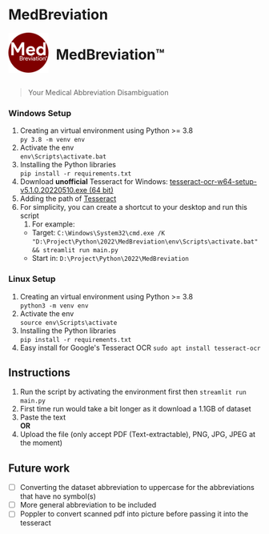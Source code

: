 # MedBreviation

<div style="display: flex; flex-direction:row">
   <img src="logo.png" width=80/>
   <h1 style="margin-top:auto; padding-left:15px">MedBreviation™</h1>
</div>
</br>

> Your Medical Abbreviation Disambiguation

### Windows Setup
1. Creating an virtual environment using Python >= 3.8  
   ```py 3.8 -m venv env```
2. Activate the env  
   ```env\Scripts\activate.bat```
3. Installing the Python libraries  
   ```pip install -r requirements.txt```
4. Download **unofficial** Tesseract for Windows: [tesseract-ocr-w64-setup-v5.1.0.20220510.exe (64 bit)](https://github.com/UB-Mannheim/tesseract/wiki)
5. Adding the path of [Tesseract](https://github.com/maxenxe/HQ-Trivia-Bot-NOT-MAINTAINED-/issues/51)
6. For simplicity, you can create a shortcut to your desktop and run this script
   1. For example:
   - Target: ```C:\Windows\System32\cmd.exe /K "D:\Project\Python\2022\MedBreviation\env\Scripts\activate.bat" && streamlit run main.py```
   - Start in: ```D:\Project\Python\2022\MedBreviation```

### Linux Setup
1. Creating an virtual environment using Python >= 3.8  
   ```python3 -m venv env```
2. Activate the env  
   ```source env\Scripts\activate```
3. Installing the Python libraries  
   ```pip install -r requirements.txt```
4. Easy install for Google's Tesseract OCR
   ```sudo apt install tesseract-ocr```

## Instructions
1. Run the script by activating the environment first then ```streamlit run main.py```
2. First time run would take a bit longer as it download a 1.1GB of dataset 
3. Paste the text  
   **OR**
4. Upload the file (only accept PDF (Text-extractable), PNG, JPG, JPEG at the moment)

## Future work
- [ ] Converting the dataset abbreviation to uppercase for the abbreviations that have no symbol(s)
- [ ] More general abbreviation to be included
- [ ] Poppler to convert scanned pdf into picture before passing it into the tesseract
